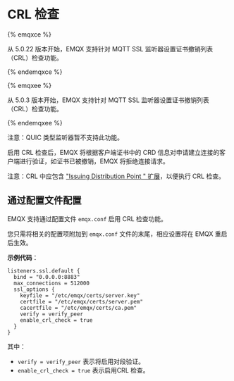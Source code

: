 # CRL 检查

{% emqxce %}

从 5.0.22 版本开始，EMQX 支持针对 MQTT SSL 监听器设置证书撤销列表（CRL）检查功能。

{% endemqxce %}

{% emqxee %}

从 5.0.3 版本开始，EMQX 支持针对 MQTT SSL 监听器设置证书撤销列表（CRL）检查功能。

{% endemqxee %}

注意：QUIC 类型监听器暂不支持此功能。

启用 CRL 检查后，EMQX 将根据客户端证书中的 CRD 信息对申请建立连接的客户端进行验证，如证书已被撤销，EMQX 将拒绝连接请求。

注意：CRL 中应包含 ["Issuing Distribution Point " 扩展](https://www.rfc-editor.org/rfc/rfc3280#section-5.2.5)，以便执行 CRL 检查。

## 通过配置文件配置

EMQX 支持通过配置文件 `emqx.conf` 启用 CRL 检查功能。

您只需将相关的配置项附加到 `emqx.conf` 文件的末尾，相应设置将在 EMQX 重启后生效。

**示例代码**：


```hcl
listeners.ssl.default {
  bind = "0.0.0.0:8883"
  max_connections = 512000
  ssl_options {
    keyfile = "/etc/emqx/certs/server.key"
    certfile = "/etc/emqx/certs/server.pem"
    cacertfile = "/etc/emqx/certs/ca.pem"
    verify = verify_peer
    enable_crl_check = true
  }
}
```

其中：

- `verify = verify_peer` 表示将启用对段验证。
- `enable_crl_check = true` 表示启用CRL 检查。
